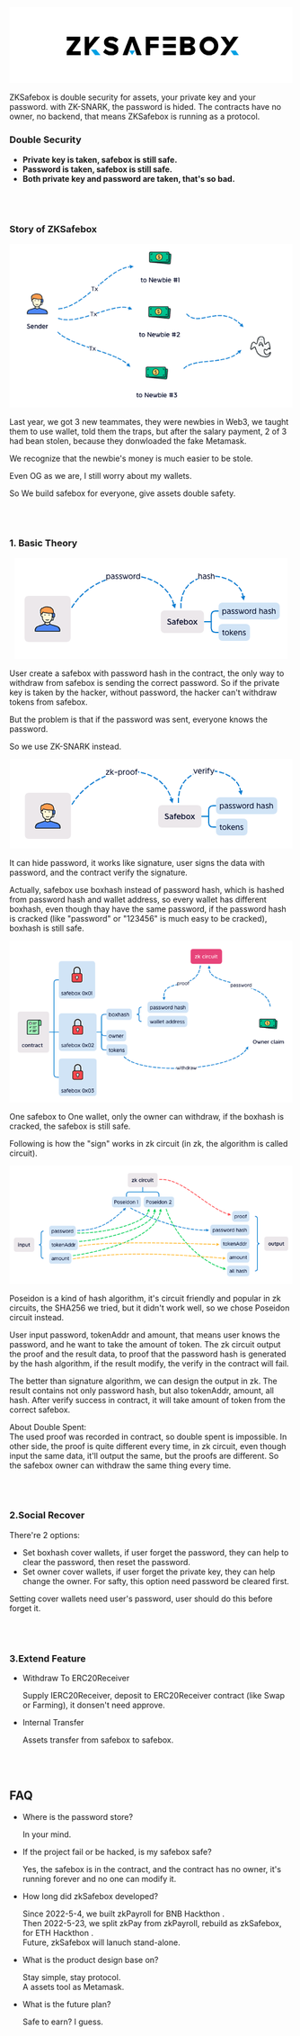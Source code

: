 <div align="center"><img src="./doc/logo.png"></div>
<p> ZKSafebox is double security for assets, your private key and your password. with ZK-SNARK, the password is hided. The contracts have no owner, no backend, that means ZKSafebox is running as a protocol.</p>

### Double Security
<b><ul>
    <li>Private key is taken, safebox is still safe.
    <li>Password is taken, safebox is still safe.
    <li>Both private key and password are taken, that's so bad.
</ul></b>
<br>
<br>

### Story of ZKSafebox
<div align="center"><img src="./doc/story.png"></div>
<p>Last year, we got 3 new teammates, they were newbies in Web3, we taught them to use wallet, told them the traps, but after the salary payment, 2 of 3 had bean stolen, because they donwloaded the fake Metamask.</p>
<p>We recognize that the newbie's money is much easier to be stole.</p>
<p>Even OG as we are, I still worry about my wallets.</p>
<p>So We build safebox for everyone, give assets double safety.</p>
<br>
<br>

### 1. Basic Theory
<div align="center"><img src="./doc/safebox-1.png"></div>
<p>User create a safebox with password hash in the contract, the only way to withdraw from safebox is sending the correct password. So if the private key is taken by the hacker, without password, the hacker can't withdraw tokens from safebox.</p>
<p>But the problem is that if the password was sent, everyone knows the password.</p>
<p>So we use ZK-SNARK instead.</p>
<div align="center"><img src="./doc/safebox-2.png"></div>
<p>It can hide password, it works like signature, user signs the data with password, and the contract verify the signature.</p>
<p>Actually, safebox use boxhash instead of password hash, which is hashed from password hash and wallet address, so every wallet has different boxhash, even though thay have the same password, if the password hash is cracked (like "password" or "123456" is much easy to be cracked), boxhash is still safe.</p>
<div align="center"><img src="./doc/safebox-3.png"></div>
<p>One safebox to One wallet, only the owner can withdraw, if the boxhash is cracked, the safebox is still safe.</p>
<p>Following is how the "sign" works in zk circuit (in zk, the algorithm is called circuit).</p>
<div align="center"><img src="./doc/safebox-4.png"></div>
<p>Poseidon is a kind of hash algorithm, it's circuit friendly and popular in zk circuits, the SHA256 we tried, but it didn't work well, so we chose Poseidon circuit instead.</p>
<p>User input password, tokenAddr and amount, that means user knows the password, and he want to take the amount of token. The zk circuit output the proof and the result data, to proof that the password hash is generated by the hash algorithm, if the result modify, the verify in the contract will fail.</p>
<p>The better than signature algorithm, we can design the output in zk. The result contains not only password hash, but also tokenAddr, amount, all hash. After verify success in contract, it will take amount of token from the correct safebox.</p>
<p>About Double Spent:<br>
The used proof was recorded in contract, so double spent is impossible. In other side, the proof is quite different every time, in zk circuit, even though input the same data, it'll output the same, but the proofs are different. So the safebox owner can withdraw the same thing every time.</p>
<br>
<br>

### 2.Social Recover
<p>There're 2 options:</p>
<ul>
    <li>Set boxhash cover wallets, if user forget the password, they can help to clear the password, then reset the password. 
    <li>Set owner cover wallets, if user forget the private key, they can help change the owner. For safty, this option need password be cleared first. 
</ul>
<p>Setting cover wallets need user's password, user should do this before forget it.</p>
<br>
<br>

### 3.Extend Feature
<ul>
<li>Withdraw To ERC20Receiver
<p>Supply IERC20Receiver, deposit to ERC20Receiver contract (like Swap or Farming), it donsen't need approve.</p>
<li>Internal Transfer
<p>Assets transfer from safebox to safebox.</p>
</ul>
<br>
<br>

## FAQ
<ul>
<li>Where is the password store?
<p>In your mind.</p>

<li>If the project fail or be hacked, is my safebox safe?
<p>Yes, the safebox is in the contract, and the contract has no owner, it's running forever and no one can modify it.</p>

<li>How long did zkSafebox developed?
<p>Since 2022-5-4, we built zkPayroll for BNB Hackthon <https://dorahacks.io/buidl/2790>.
<br>Then 2022-5-23, we split zkPay from zkPayroll, rebuild as zkSafebox, for ETH Hackthon <https://gitcoin.co/issue/28870>.
<br>Future, zkSafebox will lanuch stand-alone.</p>

<li>What is the product design base on?
<p>Stay simple, stay protocol.
<br>A assets tool as Metamask.</p>

<li>What is the future plan?
<p>Safe to earn? I guess.<br>
</ul>